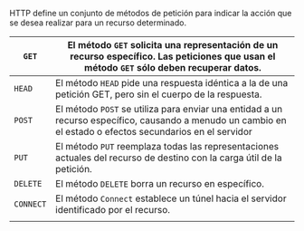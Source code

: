 HTTP define un conjunto de métodos 
de petición para indicar la acción que se desea realizar para un recurso determinado. 


| ```GET```     | El método ```GET``` solicita una representación de un recurso específico. Las peticiones que usan el método ```GET``` sólo deben recuperar datos.              |
| ------------- | -------------------------------------------------------------------------------------------------------------------------------------------------------------- |
| ```HEAD```    | El método ```HEAD``` pide una respuesta idéntica a la de una petición GET, pero sin el cuerpo de la respuesta.                                                 |
| ```POST```    | El método ```POST``` se utiliza para enviar una entidad a un recurso específico, causando a menudo un cambio en el estado o efectos secundarios en el servidor |
| ```PUT```     | El método ```PUT``` reemplaza todas las representaciones actuales del recurso de destino con la carga útil de la petición.                                     |
| ```DELETE```  | El método ```DELETE``` borra un recurso en específico.                                                                                                         |
| ```CONNECT``` | El método ```Connect``` establece un túnel hacia el servidor identificado por el recurso.                                                                      |
|               |                                                                                                                                                                |
